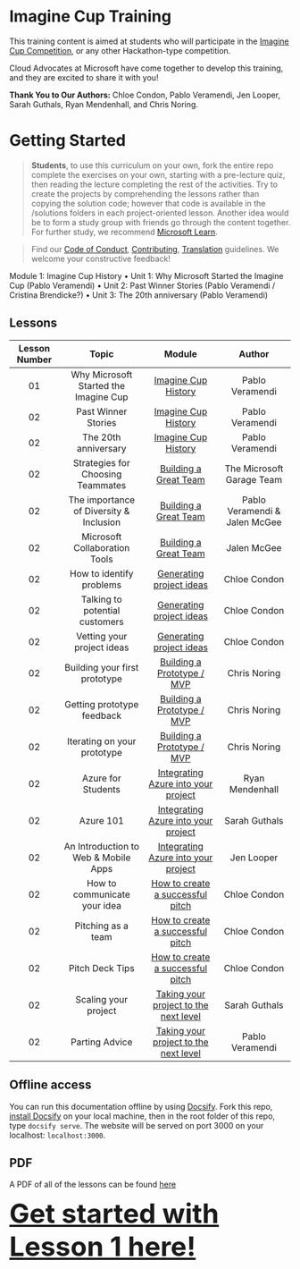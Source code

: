 # Imagine Cup Training

This training content is aimed at students who will participate in the [Imagine Cup Competition](https://imaginecup.microsoft.com/en-us/Events), or any other Hackathon-type competition. 

Cloud Advocates at Microsoft have come together to develop this training, and they are excited to share it with you!

**Thank You to Our Authors:** Chloe Condon, Pablo Veramendi, Jen Looper, Sarah Guthals, Ryan Mendenhall, and Chris Noring. 

# Getting Started

> **Students**, to use this curriculum on your own, fork the entire repo  complete the exercises on your own, starting with a pre-lecture quiz, then reading the lecture  completing the rest of the activities. Try to create the projects by comprehending the lessons rather than copying the solution code; however that code is available in the /solutions folders in each project-oriented lesson. Another idea would be to form a study group with friends  go through the content together. For further study, we recommend [Microsoft Learn](https://docs.microsoft.com/en-us/users/jenlooper-2911/collections/qprpajyoy3x0g7?WT.mc_id=academic-40229-cxa).

<!--[![Promo video](screenshot.png)]( "Promo video")

> 🎥 Click the image above for a video about the project  the folks who created it!-->

> Find our [Code of Conduct](CODE_OF_CONDUCT.md), [Contributing](CONTRIBUTING.md),  [Translation](TRANSLATIONS.md) guidelines. We welcome your constructive feedback!
>

Module 1: Imagine Cup History
•	Unit 1: Why Microsoft Started the Imagine Cup (Pablo Veramendi)
•	Unit 2: Past Winner Stories (Pablo Veramendi / Cristina Brendicke?) 
•	Unit 3: The 20th anniversary (Pablo Veramendi)

## Lessons

| Lesson Number | Topic | Module | Author |
| :-----------: | :---: | :----: | :----: | 
| 01 | Why Microsoft Started the Imagine Cup | [Imagine Cup History](1-Introduction/README.md) | Pablo Veramendi |
| 02 | Past Winner Stories | [Imagine Cup History](1-Introduction/README.md) | Pablo Veramendi |
| 02 | The 20th anniversary | [Imagine Cup History](1-Introduction/README.md) | Pablo Veramendi |
| 02 | Strategies for Choosing Teammates | [Building a Great Team](1-Introduction/README.md) | The Microsoft Garage Team|
| 02 | The importance of Diversity & Inclusion  | [Building a Great Team](1-Introduction/README.md) | Pablo Veramendi & Jalen McGee |
| 02 | Microsoft Collaboration Tools | [Building a Great Team](1-Introduction/README.md) | Jalen McGee |
| 02 | How to identify problems | [Generating project ideas](1-Introduction/README.md) | Chloe Condon |
| 02 | Talking to potential customers  | [Generating project ideas](1-Introduction/README.md) | Chloe Condon |
| 02 | Vetting your project ideas | [Generating project ideas](1-Introduction/README.md) | Chloe Condon |
| 02 | Building your first prototype  | [Building a Prototype / MVP](1-Introduction/README.md) | Chris Noring |
| 02 | Getting prototype feedback | [Building a Prototype / MVP](1-Introduction/README.md) | Chris Noring |
| 02 | Iterating on your prototype  | [Building a Prototype / MVP](1-Introduction/README.md) | Chris Noring |
| 02 | Azure for Students | [Integrating Azure into your project](1-Introduction/README.md) | Ryan Mendenhall |
| 02 | Azure 101 | [Integrating Azure into your project](1-Introduction/README.md) | Sarah Guthals |
| 02 | An Introduction to Web & Mobile Apps | [Integrating Azure into your project](1-Introduction/README.md) | Jen Looper |
| 02 | How to communicate your idea | [How to create a successful pitch](1-Introduction/README.md) | Chloe Condon |
| 02 | Pitching as a team | [How to create a successful pitch](1-Introduction/README.md) | Chloe Condon |
| 02 | Pitch Deck Tips  | [How to create a successful pitch](1-Introduction/README.md) | Chloe Condon |
| 02 | Scaling your project | [Taking your project to the next level](1-Introduction/README.md) | Sarah Guthals |
| 02 | Parting Advice | [Taking your project to the next level](1-Introduction/README.md) | Pablo Veramendi |

## Offline access

You can run this documentation offline by using [Docsify](https://docsify.js.org/#/). Fork this repo, [install Docsify](https://docsify.js.org/#/quickstart) on your local machine,  then in the root folder of this repo, type `docsify serve`. The website will be served on port 3000 on your localhost: `localhost:3000`.

## PDF

A PDF of all of the lessons can be found [here](pdf/readme.pdf)

<font size="25">[**Get started with Lesson 1 here!**](https://github.com/microsoft/ImagineCup/tree/main/1-History-of-Imagine-Cup/1)</font>
